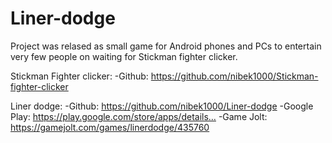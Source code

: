# Liner-dodge
Project was relased as small game for Android phones and PCs to entertain very few people on waiting for Stickman fighter clicker.

Stickman Fighter clicker:
-Github: https://github.com/nibek1000/Stickman-fighter-clicker

Liner dodge:
-Github: https://github.com/nibek1000/Liner-dodge
-Google Play: https://play.google.com/store/apps/details…
-Game Jolt: https://gamejolt.com/games/linerdodge/435760
